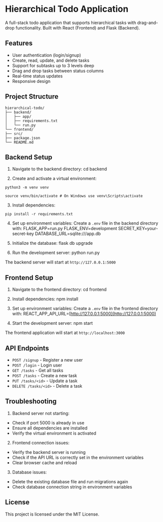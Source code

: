 # Hierarchical Todo Application

A full-stack todo application that supports hierarchical tasks with drag-and-drop functionality. Built with React (Frontend) and Flask (Backend).

## Features

-   User authentication (login/signup)
-   Create, read, update, and delete tasks
-   Support for subtasks up to 3 levels deep
-   Drag and drop tasks between status columns
-   Real-time status updates
-   Responsive design

## Project Structure

```
hierarchical-todo/
├── backend/
│   ├── app/
│   ├── requirements.txt
│   └── run.py
└── frontend/
├── src/
├── package.json
└── README.md
```

## Backend Setup

1. Navigate to the backend directory:
   cd backend

2. Create and activate a virtual environment:

```
python3 -m venv venv
```

```
source venv/bin/activate # On Windows use venv\Scripts\activate
```

3. Install dependencies:

```
pip install -r requirements.txt
```

4. Set up environment variables:
   Create a `.env` file in the backend directory with:
   FLASK_APP=run.py
   FLASK_ENV=development
   SECRET_KEY=your-secret-key
   DATABASE_URL=sqlite:///app.db

5. Initialize the database:
   flask db upgrade

6. Run the development server:
   python run.py

The backend server will start at `http://127.0.0.1:5000`

## Frontend Setup

1. Navigate to the frontend directory:
   cd frontend

2. Install dependencies:
   npm install

3. Set up environment variables:
   Create a `.env` file in the frontend directory with:
   REACT_APP_API_URL=[http://127.0.0.1:5000](http://127.0.0.1:5000)

4. Start the development server:
   npm start

The frontend application will start at `http://localhost:3000`

## API Endpoints

-   `POST /signup` - Register a new user
-   `POST /login` - Login user
-   `GET /tasks` - Get all tasks
-   `POST /tasks` - Create a new task
-   `PUT /tasks/<id>` - Update a task
-   `DELETE /tasks/<id>` - Delete a task

## Troubleshooting

1. Backend server not starting:

-   Check if port 5000 is already in use
-   Ensure all dependencies are installed
-   Verify the virtual environment is activated

2. Frontend connection issues:

-   Verify the backend server is running
-   Check if the API URL is correctly set in the environment variables
-   Clear browser cache and reload

3. Database issues:

-   Delete the existing database file and run migrations again
-   Check database connection string in environment variables

## License

This project is licensed under the MIT License.
